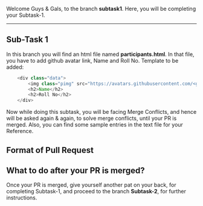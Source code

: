 Welcome Guys & Gals, to the branch <b>subtask1</b>. Here, you will be completing your Subtask-1.
<hr>

## Sub-Task 1
In this branch you will find an html file named <b>participants.html</b>. In that file, you have to add github avatar link, Name and Roll No.
Template to be added:
```Java
    <div class="data">
        <img class="pimg" src="https://avatars.githubusercontent.com/<github username>" >
        <h2>Name</h2>
        <h2>Roll No</h2>
    </div>
```
    
Now while doing this subtask, you will be facing Merge Conflicts, and hence will be asked again & again, to solve merge conflicts, until your PR is merged.
Also, you can find some sample entries in the text file for your Reference.

## Format of Pull Request

## What to do after your PR is merged?
Once your PR is merged, give yourself another pat on your back, for completing Subtask-1, and proceed to the branch <b>Subtask-2</b>, for further instructions.


